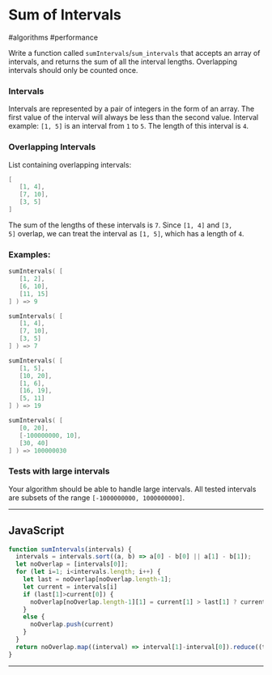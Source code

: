 # Sum of Intervals

#algorithms #performance 

Write a function called `sumIntervals`/`sum_intervals` that accepts an array of intervals, and returns the sum of all the interval lengths. Overlapping intervals should only be counted once.

### Intervals

Intervals are represented by a pair of integers in the form of an array. The first value of the interval will always be less than the second value. Interval example: `[1, 5]` is an interval from `1` to `5`. The length of this interval is `4`.

### Overlapping Intervals

List containing overlapping intervals:

```c
[
   [1, 4],
   [7, 10],
   [3, 5]
]
```

The sum of the lengths of these intervals is `7`. Since `[1, 4]` and `[3, 5]` overlap, we can treat the interval as `[1, 5]`, which has a length of `4`.

### Examples:

```c
sumIntervals( [
   [1, 2],
   [6, 10],
   [11, 15]
] ) => 9

sumIntervals( [
   [1, 4],
   [7, 10],
   [3, 5]
] ) => 7

sumIntervals( [
   [1, 5],
   [10, 20],
   [1, 6],
   [16, 19],
   [5, 11]
] ) => 19

sumIntervals( [
   [0, 20],
   [-100000000, 10],
   [30, 40]
] ) => 100000030
```

### Tests with large intervals

Your algorithm should be able to handle large intervals. All tested intervals are subsets of the range `[-1000000000, 1000000000]`.

---
## JavaScript

```javascript
function sumIntervals(intervals) {
  intervals = intervals.sort((a, b) => a[0] - b[0] || a[1] - b[1]);
  let noOverlap = [intervals[0]];
  for (let i=1; i<intervals.length; i++) {
    let last = noOverlap[noOverlap.length-1];
    let current = intervals[i]
    if (last[1]>current[0]) {
      noOverlap[noOverlap.length-1][1] = current[1] > last[1] ? current[1] : last[1]
    }
    else {
      noOverlap.push(current)
    }
  }
  return noOverlap.map((interval) => interval[1]-interval[0]).reduce((total, value) => total+value)
}
```

---
